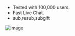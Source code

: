 - Tested with 100,000 users.
- Fast Live Chat.
- sub,resub,subgift

![image](https://github.com/user-attachments/assets/bbe4e6dc-a642-42e2-90eb-3b72ce5a056f)
